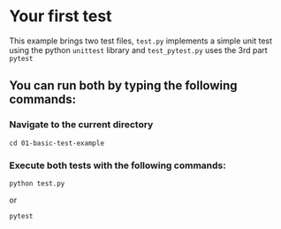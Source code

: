 # Your first test
This example brings two test files, `test.py` implements a simple unit test using the python `unittest` library and `test_pytest.py` uses the 3rd part `pytest`

## You can run both by typing the following commands:

  ### Navigate to the current directory
  ```
  cd 01-basic-test-example
  ```

  ### Execute both tests with the following commands:

  ```
  python test.py
  ```
  
  or

  ```
  pytest
  ```
